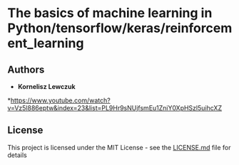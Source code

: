 # The basics of machine learning in Python/tensorflow/keras/reinforcement_learning

## Authors

* **Kornelisz Lewczuk**

*https://www.youtube.com/watch?v=Vz5l886eptw&index=23&list=PL9Hr9sNUjfsmEu1ZniY0XpHSzl5uihcXZ

## License

This project is licensed under the MIT License - see the [LICENSE.md](LICENSE.md) file for details
